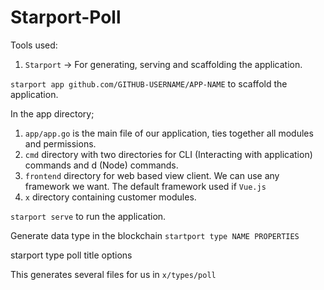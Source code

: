 # Starport-Poll

Tools used:
1. `Starport` -> For generating, serving and scaffolding the application.

`starport app github.com/GITHUB-USERNAME/APP-NAME` to scaffold the application.

In the app directory;
1. `app/app.go` is the main file of our application, ties together all modules and permissions.
2. `cmd` directory with two directories for CLI (Interacting with application) commands and d (Node) commands.
3. `frontend` directory for web based view client. We can use any framework we want. The default framework used if `Vue.js`
4. `x` directory containing customer modules.

`starport serve` to run the application.


Generate data type in the blockchain
`startport type NAME PROPERTIES`

starport type poll title options

This generates several files for us in `x/types/poll`
